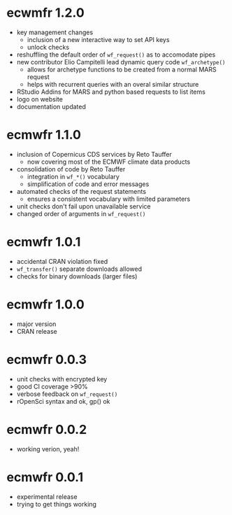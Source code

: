 # ecwmfr 1.2.0

* key management changes
  * inclusion of a new interactive way to set API keys
  * unlock checks
* reshuffling the default order of `wf_request()` as to accomodate pipes
* new contributor Elio Campitelli lead dynamic query code `wf_archetype()`
  * allows for archetype functions to be created from a normal MARS request
  * helps with recurrent queries with an overal similar structure
* RStudio Addins for MARS and python based requests to list items
* logo on website
* documentation updated

# ecmwfr 1.1.0

* inclusion of Copernicus CDS services by Reto Tauffer
  * now covering most of the ECMWF climate data products
* consolidation of code by Reto Tauffer
  * integration in `wf_*()` vocabulary
  * simplification of code and error messages
* automated checks of the request statements
  * ensures a consistent vocabulary with limited parameters
* unit checks don't fail upon unavailable service
* changed order of arguments in `wf_request()`

# ecmwfr 1.0.1

* accidental CRAN violation fixed
* `wf_transfer()` separate downloads allowed
* checks for binary downloads (larger files)

# ecmwfr 1.0.0

* major version
* CRAN release

# ecmwfr 0.0.3

* unit checks with encrypted key
* good CI coverage >90%
* verbose feedback on `wf_request()`
* rOpenSci syntax and ok, gp() ok

# ecmwfr 0.0.2

* working verion, yeah!

# ecmwfr 0.0.1

* experimental release
* trying to get things working
